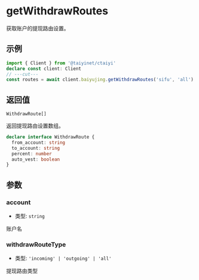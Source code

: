 # getWithdrawRoutes

获取账户的提现路由设置。

## 示例

```ts twoslash
import { Client } from '@taiyinet/ctaiyi'
declare const client: Client
// ---cut---
const routes = await client.baiyujing.getWithdrawRoutes('sifu', 'all')
```

## 返回值

`WithdrawRoute[]`

返回提现路由设置数组。

```ts twoslash
declare interface WithdrawRoute {
  from_account: string
  to_account: string
  percent: number
  auto_vest: boolean
}
```

## 参数

### account

- 类型: `string`

账户名

### withdrawRouteType

- 类型: `'incoming' | 'outgoing' | 'all'`

提现路由类型
